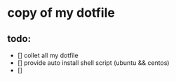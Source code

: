 # copy of my dotfile 

## todo:

- [] collet all my dotfile
- [] provide auto install shell script (ubuntu && centos)
- [] 